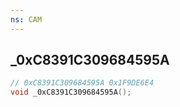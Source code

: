 ```yaml
---
ns: CAM
---
```

## _0xC8391C309684595A

```c
// 0xC8391C309684595A 0x1F9DE6E4
void _0xC8391C309684595A();
```


